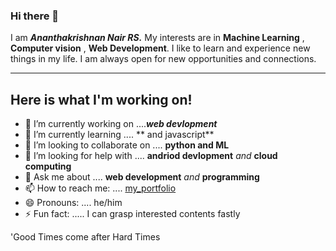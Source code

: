 ### Hi there 👋 

I am ***Ananthakrishnan Nair RS.*** My interests are in **Machine Learning** , **Computer vision** , **Web Development**. I like to learn and experience new things in my life. I am always open for new opportunities and connections. 

--- 
**Here is what I'm working on!** 
---

- 🔭 I’m currently working on ....***web devlopment***
- 🌱 I’m currently learning .... ** and javascript**
- 👯 I’m looking to collaborate on .... **python and ML**
- 🤔 I’m looking for help with .... **andriod devlopment** *and* **cloud computing**
- 💬 Ask me about .... **web development** *and* **programming**
- 📫 How to reach me: .... [my_portfolio](https://akrish4.github.io/online-portfolio/ "online_portfolio")
- 😄 Pronouns: .... he/him
- ⚡ Fun fact: ..... I can grasp interested contents fastly

'Good Times come after Hard Times
